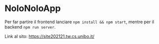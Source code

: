 # NoloNoloApp
Per far partire il frontend lanciare `npm install && npm start`, mentre per il backend `npm run server`.

Link al sito: https://site202121.tw.cs.unibo.it/
